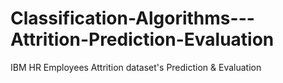 # Classification-Algorithms---Attrition-Prediction-Evaluation
IBM HR Employees Attrition dataset's Prediction &amp; Evaluation
